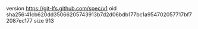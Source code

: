 version https://git-lfs.github.com/spec/v1
oid sha256:41cb620dd35066205743913b7d2d06bdb177bc1a954702057717bf72087ec177
size 913
